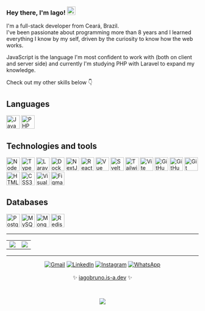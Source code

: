 ### Hey there, I'm Iago! <img src="https://media.giphy.com/media/hvRJCLFzcasrR4ia7z/giphy.gif" width="22">
I'm a full-stack developer from Ceará, Brazil.   
I've been passionate about programming more than 8 years and I learned everything I know by my self, driven by the curiosity to know how the web works.

JavaScript is the language I'm most confident to work with (both on client and server side) and currently I'm studying PHP with Laravel to expand my knowledge.

Check out my other skills below 👇

## Languages

<p>
<img src="https://cdn.jsdelivr.net/gh/devicons/devicon/icons/javascript/javascript-original.svg" width="35px" height="35px" title="JavaScript" alt="JavaScript Logo"/>
<img src="https://cdn.jsdelivr.net/gh/devicons/devicon/icons/php/php-original.svg" width="35px" height="35px" title="PHP" alt="PHP Logo"/>
</p>

## Technologies and tools

<p>
<img src="https://cdn.jsdelivr.net/gh/devicons/devicon/icons/nodejs/nodejs-original.svg" width="35px" height="35px" title="NodeJS" alt="NodeJS Logo"/>
<img src="https://cdn.jsdelivr.net/gh/devicons/devicon/icons/typescript/typescript-original.svg" width="35px" height="35px" title="TypeScript" alt="TypeScript Logo"/>
<img src="https://cdn.jsdelivr.net/gh/devicons/devicon/icons/laravel/laravel-original.svg" width="35px" height="35px" title="Laravel" alt="Laravel Logo"/>
<img src="https://cdn.jsdelivr.net/gh/devicons/devicon/icons/docker/docker-original.svg" width="35px" height="35px" title="Docker" alt="Docker Logo"/>
<img src="https://cdn.jsdelivr.net/gh/devicons/devicon/icons/nextjs/nextjs-original.svg" width="35px" height="35px" title="NextJS" alt="NextJS Logo"/>
<img src="https://cdn.jsdelivr.net/gh/devicons/devicon/icons/react/react-original.svg" width="35px" height="35px" title="React" alt="ReactJS Logo"/>
<img src="https://cdn.jsdelivr.net/gh/devicons/devicon/icons/vuejs/vuejs-original.svg" width="35px" height="35px" title="Vue" alt="Vue Logo"/>
<img src="https://user-images.githubusercontent.com/76392681/118611629-b0174280-b7da-11eb-83f2-1d119bd786be.png" height="35px" title="Svelte" alt="Svelte Logo"/>
<img src="https://cdn.jsdelivr.net/gh/devicons/devicon/icons/tailwindcss/tailwindcss-original.svg" width="35px" height="35px" title="TailwindCSS" alt="Tailwind Logo"/>
<img src="https://cdn.jsdelivr.net/gh/devicons/devicon@latest/icons/vitejs/vitejs-original.svg" width="35px" height="35px" title="Vite" alt="Vite Logo"/>
<img src="https://user-images.githubusercontent.com/3369400/139448065-39a229ba-4b06-434b-bc67-616e2ed80c8f.png#gh-light-mode-only" width="35px" height="35px" title="GitHub" alt="GitHub Logo"/>
<img src="https://user-images.githubusercontent.com/3369400/139447912-e0f43f33-6d9f-45f8-be46-2df5bbc91289.png#gh-dark-mode-only" width="35px" height="35px" title="GitHub" alt="GitHub Logo"/>
<img src="https://cdn.jsdelivr.net/gh/devicons/devicon/icons/git/git-original.svg" width="35px" height="35px" title="Git" alt="Git Logo"/>
<img src="https://cdn.jsdelivr.net/gh/devicons/devicon/icons/html5/html5-original-wordmark.svg" width="35px" height="35px" title="HTML" alt="HTML5 Logo"/>
<img src="https://cdn.jsdelivr.net/gh/devicons/devicon/icons/css3/css3-original-wordmark.svg" width="35px" height="35px" title="CSS" alt="CSS3 Logo"/>
<img src="https://cdn.jsdelivr.net/gh/devicons/devicon/icons/vscode/vscode-original.svg" width="35px" height="35px" title="VS Code" alt="Visual Studio Code Logo"/>
<img src="https://cdn.jsdelivr.net/gh/devicons/devicon@latest/icons/figma/figma-original.svg" width="35px" height="35px" title="Figma" alt="Figma Logo"/>
</p>

## Databases

<p>
<img src="https://cdn.jsdelivr.net/gh/devicons/devicon/icons/postgresql/postgresql-original.svg" width="35px" height="35px" title="PostgreSQL" alt="PostgreSQL Logo"/>
<img src="https://cdn.jsdelivr.net/gh/devicons/devicon/icons/mysql/mysql-original.svg" width="35px" height="35px" title="MySQL" alt="MySQL Logo"/>
<img src="https://cdn.jsdelivr.net/gh/devicons/devicon/icons/mongodb/mongodb-original.svg" width="35px" height="35px" title="MongoDB" alt="Mongo Database Logo"/>
<img src="https://cdn.jsdelivr.net/gh/devicons/devicon/icons/redis/redis-original.svg" width="35px" height="35px" title="Redis" alt="Redis Logo"/>
</p>

---

<table>
  <tr>
    <td>
      <img src="https://github-readme-stats.vercel.app/api/top-langs/?username=iagobruno&hide=html&langs_count=6&layout=compact&theme=dark">
    </td>
    <td>
      <img src="https://github-readme-stats.vercel.app/api?username=iagobruno&count_private=true&include_all_commits=true&hide=stars&show_icons=true&theme=dark">
    </td>
  </tr>
</table>

---

<p align="center">
  <a href="mailto:iagobruno.dev@gmail.com"><img src="https://img.shields.io/badge/Email-D14836?style=flat&amp;logo=gmail&amp;logoColor=white" alt="Gmail"></a>
  <a href="https://www.linkedin.com/in/iagobruno-dev"><img src="https://img.shields.io/badge/LinkedIn-0077B5?style=flat&amp;logo=linkedin&amp;logoColor=white" alt="LinkedIn"></a>
  <a href="https://www.instagram.com/iagobruno.dev"><img src="https://img.shields.io/badge/Instagram-E4405F?style=flat&amp;logo=instagram&amp;logoColor=white" alt="Instagram"></a>
  <a href="https://wa.me/558897174708"><img src="https://img.shields.io/badge/WhatsApp-25D366?style=flat&amp;logo=whatsapp&amp;logoColor=white" alt="WhatsApp"></a>
  <br/><br/>
  ✨ <a href="https://iagobruno.is-a.dev/">iagobruno.is-a.dev</a> ✨
</p>
<br/>
<p align="center">
  <img src="https://komarev.com/ghpvc/?username=iagobruno&color=006bed">
</p>


<!--
**iagobruno/iagobruno** is a ✨ _special_ ✨ repository because its `README.md` (this file) appears on your GitHub profile.

Here are some ideas to get you started:

- 🔭 I’m currently working on ...
- 🌱 I’m currently learning ...
- 👯 I’m looking to collaborate on ...
- 🤔 I’m looking for help with ...
- 💬 Ask me about ...
- 📫 How to reach me: ...
- 😄 Pronouns: ...
- ⚡ Fun fact: ...
-->
